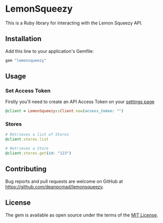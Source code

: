 # LemonSqueezy

This is a Ruby library for interacting with the Lemon Squeezy API.

## Installation

Add this line to your application's Gemfile:

```ruby
gem "lemonsqueezy"
```

## Usage

### Set Access Token

Firstly you'll need to create an API Access Token on your
[settings page](https://app.lemonsqueezy.com/settings/api)

```ruby
@client = LemonSqueezy::Client.new(access_token: "")
```

### Stores

```ruby
# Retrieves a list of Stores
@client.stores.list

# Retrieves a Store
@client.stores.get(id: "123")
```

## Contributing

Bug reports and pull requests are welcome on GitHub at https://github.com/deanpcmad/lemonsqueezy.

## License

The gem is available as open source under the terms of the [MIT License](https://opensource.org/licenses/MIT).
